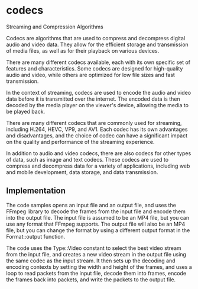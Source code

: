 # codecs
Streaming and Compression Algorithms


Codecs are algorithms that are used to compress and decompress digital audio and video data. They allow for the efficient storage and transmission of media files, as well as for their playback on various devices.

There are many different codecs available, each with its own specific set of features and characteristics. Some codecs are designed for high-quality audio and video, while others are optimized for low file sizes and fast transmission.

In the context of streaming, codecs are used to encode the audio and video data before it is transmitted over the internet. The encoded data is then decoded by the media player on the viewer's device, allowing the media to be played back.

There are many different codecs that are commonly used for streaming, including H.264, HEVC, VP9, and AV1. Each codec has its own advantages and disadvantages, and the choice of codec can have a significant impact on the quality and performance of the streaming experience.

In addition to audio and video codecs, there are also codecs for other types of data, such as image and text codecs. These codecs are used to compress and decompress data for a variety of applications, including web and mobile development, data storage, and data transmission.

## Implementation

The code samples opens an input file and an output file, and uses the FFmpeg library to decode the frames from the input file and encode them into the output file. The input file is assumed to be an MP4 file, but you can use any format that FFmpeg supports. The output file will also be an MP4 file, but you can change the format by using a different output format in the Format::output function.

The code uses the Type::Video constant to select the best video stream from the input file, and creates a new video stream in the output file using the same codec as the input stream. It then sets up the decoding and encoding contexts by setting the width and height of the frames, and uses a loop to read packets from the input file, decode them into frames, encode the frames back into packets, and write the packets to the output file.
